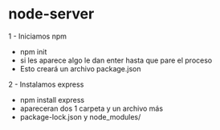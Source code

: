 # node-server

 1 - Iniciamos npm
   - npm init
   - si les aparece algo le dan enter hasta que pare el proceso
   - Esto creará un archivo package.json

 2 - Instalamos express
   - npm install express
   - apareceran dos 1 carpeta y un archivo más
   - package-lock.json y node_modules/


